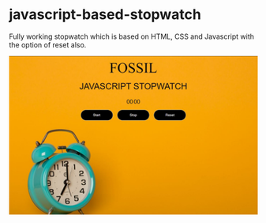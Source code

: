 # javascript-based-stopwatch

<p>Fully working stopwatch which is based on HTML, CSS and Javascript with the option of reset also.</p>
 <img align="center" alt="GIF" src="https://raw.githubusercontent.com/anantsaini222/javascript-based-stopwatch/main/stopwatch_final.JPG" />

